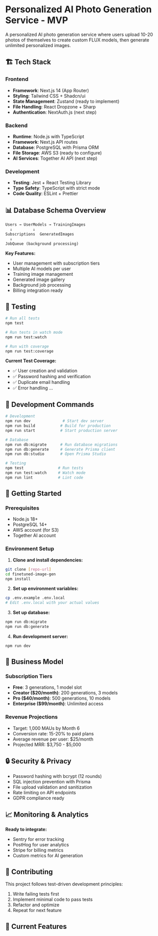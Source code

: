 # Personalized AI Photo Generation Service - MVP

A personalized AI photo generation service where users upload 10-20 photos of themselves to create custom FLUX models, then generate unlimited personalized images.

## 🏗️ **Tech Stack**

### **Frontend**
- **Framework**: Next.js 14 (App Router)
- **Styling**: Tailwind CSS + Shadcn/ui
- **State Management**: Zustand (ready to implement)
- **File Handling**: React Dropzone + Sharp
- **Authentication**: NextAuth.js (next step)

### **Backend**
- **Runtime**: Node.js with TypeScript
- **Framework**: Next.js API routes
- **Database**: PostgreSQL with Prisma ORM
- **File Storage**: AWS S3 (ready to configure)
- **AI Services**: Together AI API (next step)

### **Development**
- **Testing**: Jest + React Testing Library
- **Type Safety**: TypeScript with strict mode
- **Code Quality**: ESLint + Prettier

## 📊 **Database Schema Overview**

```sql
Users → UserModels → TrainingImages
  ↓         ↓
Subscriptions  GeneratedImages
  ↓
JobQueue (background processing)
```

**Key Features:**
- User management with subscription tiers
- Multiple AI models per user
- Training image management
- Generated image gallery
- Background job processing
- Billing integration ready

## 🧪 **Testing**

```bash
# Run all tests
npm test

# Run tests in watch mode
npm run test:watch

# Run with coverage
npm run test:coverage
```

**Current Test Coverage:**
- ✅ User creation and validation
- ✅ Password hashing and verification
- ✅ Duplicate email handling
- ✅ Error handling
...

## 🔧 **Development Commands**

```bash
# Development
npm run dev              # Start dev server
npm run build           # Build for production
npm run start           # Start production server

# Database
npm run db:migrate      # Run database migrations
npm run db:generate     # Generate Prisma client
npm run db:studio       # Open Prisma Studio

# Testing
npm test               # Run tests
npm run test:watch     # Watch mode
npm run lint           # Lint code
```

## 🚀 **Getting Started**

### **Prerequisites**
- Node.js 18+
- PostgreSQL 14+
- AWS account (for S3)
- Together AI account

### **Environment Setup**

1. **Clone and install dependencies:**
```bash
git clone [repo-url]
cd finetuned-image-gen
npm install
```

2. **Set up environment variables:**
```bash
cp .env.example .env.local
# Edit .env.local with your actual values
```

3. **Set up database:**
```bash
npm run db:migrate
npm run db:generate
```

4. **Run development server:**
```bash
npm run dev
```

## 🎯 **Business Model**

### **Subscription Tiers**
- **Free**: 3 generations, 1 model slot
- **Creator ($20/month)**: 200 generations, 3 models
- **Pro ($40/month)**: 500 generations, 10 models
- **Enterprise ($99/month)**: Unlimited access

### **Revenue Projections**
- Target: 1,000 MAUs by Month 6
- Conversion rate: 15-20% to paid plans
- Average revenue per user: $25/month
- Projected MRR: $3,750 - $5,000

## 🔒 **Security & Privacy**

- Password hashing with bcrypt (12 rounds)
- SQL injection prevention with Prisma
- File upload validation and sanitization
- Rate limiting on API endpoints
- GDPR compliance ready

## 📈 **Monitoring & Analytics**

**Ready to integrate:**
- Sentry for error tracking
- PostHog for user analytics
- Stripe for billing metrics
- Custom metrics for AI generation

## 🤝 **Contributing**

This project follows test-driven development principles:
1. Write failing tests first
2. Implement minimal code to pass tests
3. Refactor and optimize
4. Repeat for next feature

## 🎯 **Current Features**

